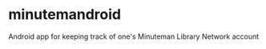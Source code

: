 minutemandroid
==============

Android app for keeping track of one's Minuteman Library Network account
